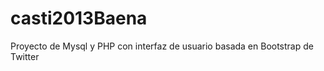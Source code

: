 casti2013Baena
==============

Proyecto de Mysql y PHP con interfaz de usuario basada en Bootstrap de Twitter
